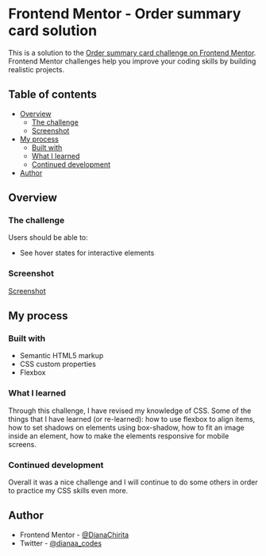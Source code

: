 # Frontend Mentor - Order summary card solution

This is a solution to the [Order summary card challenge on Frontend Mentor](https://www.frontendmentor.io/challenges/order-summary-component-QlPmajDUj). Frontend Mentor challenges help you improve your coding skills by building realistic projects.

## Table of contents

- [Overview](#overview)
  - [The challenge](#the-challenge)
  - [Screenshot](#screenshot)
- [My process](#my-process)
  - [Built with](#built-with)
  - [What I learned](#what-i-learned)
  - [Continued development](#continued-development)
- [Author](#author)

## Overview

### The challenge

Users should be able to:

- See hover states for interactive elements

### Screenshot

[Screenshot](./order-summary-screenshot.JPG)

## My process

### Built with

- Semantic HTML5 markup
- CSS custom properties
- Flexbox

### What I learned

Through this challenge, I have revised my knowledge of CSS. Some of the things that I have learned (or re-learned): how to use flexbox to align items, how to set shadows on elements using box-shadow, how to fit an image inside an element, how to make the elements responsive for mobile screens.

### Continued development

Overall it was a nice challenge and I will continue to do some others in order to practice my CSS skills even more.

## Author

- Frontend Mentor - [@DianaChirita](https://www.frontendmentor.io/profile/DianaChirita)
- Twitter - [@dianaa_codes](https://www.twitter.com/dianaa_codes)

